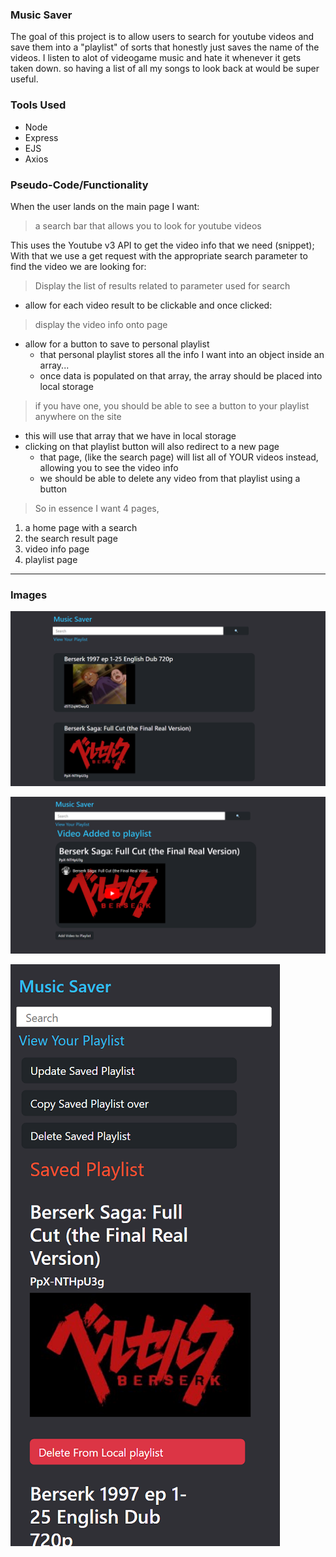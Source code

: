 ### Music Saver

The goal of this project is to allow users to search for youtube videos and save them into a "playlist" of sorts that honestly just saves the name of the videos. I listen to alot of videogame music and hate it whenever it gets taken down. so having a list of all my songs to look back at would be super useful.


### Tools Used

-   Node
-   Express
-   EJS
-   Axios


### Pseudo-Code/Functionality

When the user lands on the main page I want:
>   a search bar that allows you to look for youtube videos<br>

This uses the Youtube v3 API to get the video info that we need (snippet);<br>
With that we use a get request with the appropriate search parameter to find the video we are looking for:<Br>
> Display the list of results related to parameter used for search
- allow for each video result to be clickable and once clicked:
> display the video info onto page
- allow for a button to save to personal playlist
    - that personal playlist stores all the info I want into an object inside an array...
    - once data is populated on that array, the array should be placed into local storage
> if you have one, you should be able to see a button to your playlist anywhere on the site
-   this will use that array that we have in local storage
-   clicking on that playlist button will also redirect to a new page
    - that page, (like the search page) will list all of YOUR videos instead, allowing you to see the video info
    - we should be able to delete any video from that playlist using a button
> So in essence I want 4 pages,
1.  a home page with a search 
2.  the search result page
3.  video info page
4.  playlist page
---


### Images

![Image 1](./public/images/image1.PNG)
<br>


![Image 1](./public/images/image2.PNG)
<br>


![Image 1](./public/images/mobileImage.PNG)
<br>
